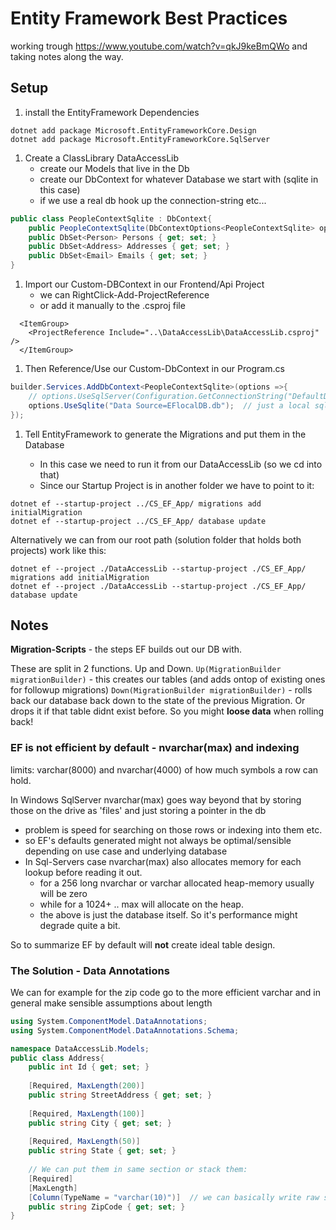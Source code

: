 # Entity Framework Best Practices
working trough https://www.youtube.com/watch?v=qkJ9keBmQWo and taking notes along the way.


## Setup
1. install the EntityFramework Dependencies
```
dotnet add package Microsoft.EntityFrameworkCore.Design
dotnet add package Microsoft.EntityFrameworkCore.SqlServer
```

1. Create a ClassLibrary DataAccessLib
	- create our Models that live in the Db
	- create our DbContext for whatever Database we start with (sqlite in this case)
	- if we use a real db hook up the connection-string etc...

```csharp
public class PeopleContextSqlite : DbContext{
    public PeopleContextSqlite(DbContextOptions<PeopleContextSqlite> options) : base(options) {}
    public DbSet<Person> Persons { get; set; }
    public DbSet<Address> Addresses { get; set; }
    public DbSet<Email> Emails { get; set; }
}
```

1. Import our Custom-DBContext in our Frontend/Api Project
	- we can RightClick-Add-ProjectReference
	- or add it manually to the .csproj file
```
  <ItemGroup>
    <ProjectReference Include="..\DataAccessLib\DataAccessLib.csproj" />
  </ItemGroup>
```
1. Then Reference/Use our Custom-DbContext in our Program.cs
```csharp
builder.Services.AddDbContext<PeopleContextSqlite>(options =>{
    // options.UseSqlServer(Configuration.GetConnectionString("DefaultDev")); // "DefaultDev" defined in our appsettings.json
    options.UseSqlite("Data Source=EFlocalDB.db");  // just a local sqlite file that will get created for us for development
});
```

1. Tell EntityFramework to generate the Migrations and put them in the Database

	- In this case we need to run it from our DataAccessLib (so we cd into that)
	- Since our Startup Project is in another folder we have to point to it:
```
dotnet ef --startup-project ../CS_EF_App/ migrations add initialMigration
dotnet ef --startup-project ../CS_EF_App/ database update
```

Alternatively we can from our root path (solution folder that holds both projects) work like this:
```
dotnet ef --project ./DataAccessLib --startup-project ./CS_EF_App/ migrations add initialMigration
dotnet ef --project ./DataAccessLib --startup-project ./CS_EF_App/ database update
```

## Notes
**Migration-Scripts** - the steps EF builds out our DB with.

These are split in 2 functions. Up and Down.
`Up(MigrationBuilder migrationBuilder)` - this creates our tables (and adds ontop of existing ones for followup migrations)
`Down(MigrationBuilder migrationBuilder)` - rolls back our database back down to the state of the previous Migration.
Or drops it if that table didnt exist before. So you might **loose data** when rolling back!


### EF is not efficient by default - nvarchar(max) and indexing
limits: varchar(8000) and nvarchar(4000) of how much symbols a row can hold.

In Windows SqlServer nvarchar(max) goes way beyond that by storing those on the drive as 'files' and just storing a pointer in the db

- problem is speed for searching on those rows or indexing into them etc.
- so EF's defaults generated might not always be optimal/sensible depending on use case and underlying database
- In Sql-Servers case nvarchar(max) also allocates memory for each lookup before reading it out. 
  - for a 256 long nvarchar or varchar allocated heap-memory usually will be zero
  - while for a 1024+ .. max will allocate on the heap.
  - the above is just the database itself. So it's performance might degrade quite a bit.

So to summarize EF by default will **not** create ideal table design.

### The Solution - Data Annotations
We can for example for the zip code go to the more efficient varchar and in general make sensible assumptions about length
```csharp
using System.ComponentModel.DataAnnotations;
using System.ComponentModel.DataAnnotations.Schema;

namespace DataAccessLib.Models;
public class Address{
    public int Id { get; set; }
    
    [Required, MaxLength(200)]
    public string StreetAddress { get; set; }
    
    [Required, MaxLength(100)]
    public string City { get; set; }
    
    [Required, MaxLength(50)]
    public string State { get; set; }
   
    // We can put them in same section or stack them:
    [Required]
    [MaxLength]
    [Column(TypeName = "varchar(10)")]  // we can basically write raw sql like this
    public string ZipCode { get; set; }
}
```